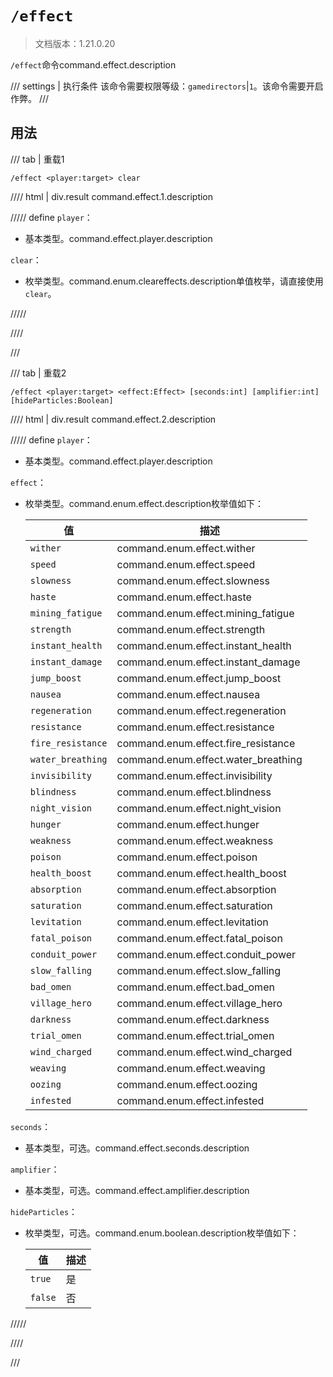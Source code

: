 # `/effect`

> 文档版本：1.21.0.20

`/effect`命令command.effect.description

/// settings | 执行条件
该命令需要权限等级：`gamedirectors`|`1`。该命令需要开启作弊。
///

## 用法

/// tab | 重载1
```mcfunction
/effect <player:target> clear
```

//// html | div.result
command.effect.1.description

///// define
`player`：<!-- md:samp target -->

- 基本类型。command.effect.player.description

`clear`：<!-- md:samp ClearEffects -->

- 枚举类型。command.enum.cleareffects.description单值枚举，请直接使用`clear`。


/////

////

///

/// tab | 重载2
```mcfunction
/effect <player:target> <effect:Effect> [seconds:int] [amplifier:int] [hideParticles:Boolean]
```

//// html | div.result
command.effect.2.description

///// define
`player`：<!-- md:samp target -->

- 基本类型。command.effect.player.description

`effect`：<!-- md:samp Effect -->

- 枚举类型。command.enum.effect.description枚举值如下：

  |值|描述|
  |---|---|
  |`wither`|command.enum.effect.wither|
  |`speed`|command.enum.effect.speed|
  |`slowness`|command.enum.effect.slowness|
  |`haste`|command.enum.effect.haste|
  |`mining_fatigue`|command.enum.effect.mining_fatigue|
  |`strength`|command.enum.effect.strength|
  |`instant_health`|command.enum.effect.instant_health|
  |`instant_damage`|command.enum.effect.instant_damage|
  |`jump_boost`|command.enum.effect.jump_boost|
  |`nausea`|command.enum.effect.nausea|
  |`regeneration`|command.enum.effect.regeneration|
  |`resistance`|command.enum.effect.resistance|
  |`fire_resistance`|command.enum.effect.fire_resistance|
  |`water_breathing`|command.enum.effect.water_breathing|
  |`invisibility`|command.enum.effect.invisibility|
  |`blindness`|command.enum.effect.blindness|
  |`night_vision`|command.enum.effect.night_vision|
  |`hunger`|command.enum.effect.hunger|
  |`weakness`|command.enum.effect.weakness|
  |`poison`|command.enum.effect.poison|
  |`health_boost`|command.enum.effect.health_boost|
  |`absorption`|command.enum.effect.absorption|
  |`saturation`|command.enum.effect.saturation|
  |`levitation`|command.enum.effect.levitation|
  |`fatal_poison`|command.enum.effect.fatal_poison|
  |`conduit_power`|command.enum.effect.conduit_power|
  |`slow_falling`|command.enum.effect.slow_falling|
  |`bad_omen`|command.enum.effect.bad_omen|
  |`village_hero`|command.enum.effect.village_hero|
  |`darkness`|command.enum.effect.darkness|
  |`trial_omen`|command.enum.effect.trial_omen|
  |`wind_charged`|command.enum.effect.wind_charged|
  |`weaving`|command.enum.effect.weaving|
  |`oozing`|command.enum.effect.oozing|
  |`infested`|command.enum.effect.infested|


`seconds`：<!-- md:samp int -->

- 基本类型，可选。command.effect.seconds.description

`amplifier`：<!-- md:samp int -->

- 基本类型，可选。command.effect.amplifier.description

`hideParticles`：<!-- md:samp Boolean -->

- 枚举类型，可选。command.enum.boolean.description枚举值如下：

  |值|描述|
  |---|---|
  |`true`|是|
  |`false`|否|



/////

////

///
